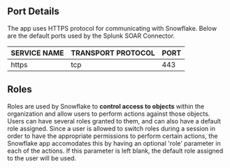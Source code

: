 
## Port Details

The app uses HTTPS protocol for communicating with Snowflake. Below are the default ports used by
the Splunk SOAR Connector.

| SERVICE NAME | TRANSPORT PROTOCOL | PORT |
|--------------|--------------------|------|
| https        | tcp                | 443  |

## Roles

Roles are used by Snowflake to **control access to objects** within the organization and allow users
to perform actions against those objects. Users can have several roles granted to them, and can also
have a default role assigned. Since a user is allowed to switch roles during a session in order to
have the appropriate permissions to perform certain actions, the Snowflake app accomodates this by
having an optional 'role' parameter in each of the actions. If this parameter is left blank, the
default role assigned to the user will be used.
